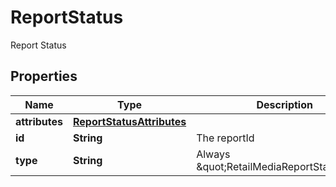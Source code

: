 

# ReportStatus

Report Status

## Properties

| Name | Type | Description | Notes |
|------------ | ------------- | ------------- | -------------|
|**attributes** | [**ReportStatusAttributes**](ReportStatusAttributes.md) |  |  |
|**id** | **String** | The reportId |  |
|**type** | **String** | Always \&quot;RetailMediaReportStatus\&quot; |  |



